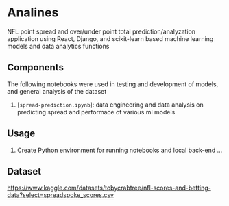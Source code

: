 # Analines
NFL point spread and over/under point total prediction/analyzation application using React, Django, and scikit-learn based machine learning models and data analytics functions

## Components

The following notebooks were used in testing and development of models, and general analysis of the dataset

1. [`spread-prediction.ipynb`]: data engineering and data analysis on predicting spread and performace of various ml models

['spread-prediction.ipynb']: https://github.com/jackwwhitaker/Analines/blob/main/notebooks/spread-prediction.ipynb 

## Usage

1. Create Python environment for running notebooks and local back-end ...

## Dataset
https://www.kaggle.com/datasets/tobycrabtree/nfl-scores-and-betting-data?select=spreadspoke_scores.csv
